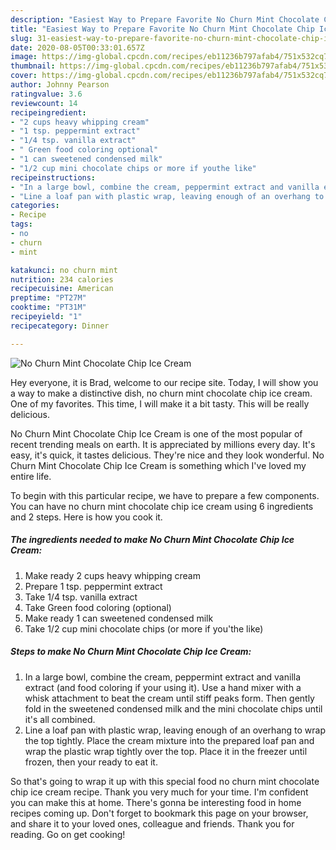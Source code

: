 ```yaml
---
description: "Easiest Way to Prepare Favorite No Churn Mint Chocolate Chip Ice Cream"
title: "Easiest Way to Prepare Favorite No Churn Mint Chocolate Chip Ice Cream"
slug: 31-easiest-way-to-prepare-favorite-no-churn-mint-chocolate-chip-ice-cream
date: 2020-08-05T00:33:01.657Z
image: https://img-global.cpcdn.com/recipes/eb11236b797afab4/751x532cq70/no-churn-mint-chocolate-chip-ice-cream-recipe-main-photo.jpg
thumbnail: https://img-global.cpcdn.com/recipes/eb11236b797afab4/751x532cq70/no-churn-mint-chocolate-chip-ice-cream-recipe-main-photo.jpg
cover: https://img-global.cpcdn.com/recipes/eb11236b797afab4/751x532cq70/no-churn-mint-chocolate-chip-ice-cream-recipe-main-photo.jpg
author: Johnny Pearson
ratingvalue: 3.6
reviewcount: 14
recipeingredient:
- "2 cups heavy whipping cream"
- "1 tsp. peppermint extract"
- "1/4 tsp. vanilla extract"
- " Green food coloring optional"
- "1 can sweetened condensed milk"
- "1/2 cup mini chocolate chips or more if youthe like"
recipeinstructions:
- "In a large bowl, combine the cream, peppermint extract and vanilla extract (and food coloring if your using it). Use a hand mixer with a whisk attachment to beat the cream until stiff peaks form. Then gently fold in the sweetened condensed milk and the mini chocolate chips until it&#39;s all combined."
- "Line a loaf pan with plastic wrap, leaving enough of an overhang to wrap the top tightly. Place the cream mixture into the prepared loaf pan and wrap the plastic wrap tightly over the top. Place it in the freezer until frozen, then your ready to eat it."
categories:
- Recipe
tags:
- no
- churn
- mint

katakunci: no churn mint 
nutrition: 234 calories
recipecuisine: American
preptime: "PT27M"
cooktime: "PT31M"
recipeyield: "1"
recipecategory: Dinner

---
```



![No Churn Mint Chocolate Chip Ice Cream](https://img-global.cpcdn.com/recipes/eb11236b797afab4/751x532cq70/no-churn-mint-chocolate-chip-ice-cream-recipe-main-photo.jpg)

Hey everyone, it is Brad, welcome to our recipe site. Today, I will show you a way to make a distinctive dish, no churn mint chocolate chip ice cream. One of my favorites. This time, I will make it a bit tasty. This will be really delicious.

No Churn Mint Chocolate Chip Ice Cream is one of the most popular of recent trending meals on earth. It is appreciated by millions every day. It's easy, it's quick, it tastes delicious. They're nice and they look wonderful. No Churn Mint Chocolate Chip Ice Cream is something which I've loved my entire life.




To begin with this particular recipe, we have to prepare a few components. You can have no churn mint chocolate chip ice cream using 6 ingredients and 2 steps. Here is how you cook it.

##### The ingredients needed to make No Churn Mint Chocolate Chip Ice Cream:

1. Make ready 2 cups heavy whipping cream
1. Prepare 1 tsp. peppermint extract
1. Take 1/4 tsp. vanilla extract
1. Take  Green food coloring (optional)
1. Make ready 1 can sweetened condensed milk
1. Take 1/2 cup mini chocolate chips (or more if you&#39;the like)




##### Steps to make No Churn Mint Chocolate Chip Ice Cream:

1. In a large bowl, combine the cream, peppermint extract and vanilla extract (and food coloring if your using it). Use a hand mixer with a whisk attachment to beat the cream until stiff peaks form. Then gently fold in the sweetened condensed milk and the mini chocolate chips until it&#39;s all combined.
1. Line a loaf pan with plastic wrap, leaving enough of an overhang to wrap the top tightly. Place the cream mixture into the prepared loaf pan and wrap the plastic wrap tightly over the top. Place it in the freezer until frozen, then your ready to eat it.




So that's going to wrap it up with this special food no churn mint chocolate chip ice cream recipe. Thank you very much for your time. I'm confident you can make this at home. There's gonna be interesting food in home recipes coming up. Don't forget to bookmark this page on your browser, and share it to your loved ones, colleague and friends. Thank you for reading. Go on get cooking!
